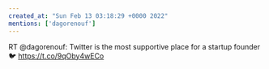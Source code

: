 ```yaml
---
created_at: "Sun Feb 13 03:18:29 +0000 2022"
mentions: ['dagorenouf']
---
```


RT @dagorenouf: Twitter is the most supportive place for a startup founder 🐦 https://t.co/9qOby4wECo